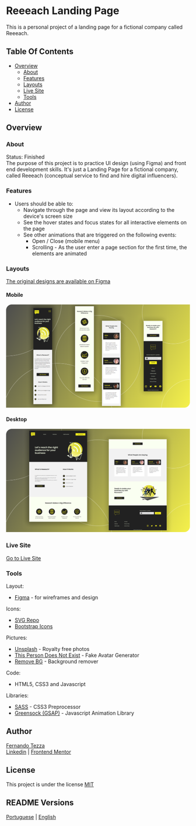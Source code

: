 # Reeeach Landing Page

This is a personal project of a landing page for a fictional company called Reeeach.

## Table Of Contents

- [Overview](#overview)
  - [About](#about)
  - [Features](#features)
  - [Layouts](#layouts)  
  - [Live Site](#live-site)
  - [Tools](#tools)
- [Author](#author)
- [License](#license)

## Overview

### About
Status: Finished\
The purpose of this project is to practice UI design (using Figma) and front end development skills. It's just a Landing Page for a fictional company, called Reeeach (conceptual service to find and hire digital influencers).

### Features
- Users should be able to:
   - Navigate through the page and view its layout according to the device's screen size
   - See the hover states and focus states for all interactive elements on the page
   - See other animations that are triggered on the following events:
        - Open / Close (mobile menu)
        - Scrolling - As the user enter a page section for the first time, the elements are animated

### Layouts  

[The original designs are available on Figma](https://www.figma.com/file/itIPrw2fLlYAdGdEjNmE8q/Influencers-Landing-Page?node-id=32%3A2)

#### Mobile

![Mobile](design/mobile-layout.png)

#### Desktop

![Desktop](design/desktop-layout.png)

### Live Site
[Go to Live Site](https://nandotezza.github.io/reeeach/)

### Tools

Layout:
- [Figma](https://www.figma.com) - for wireframes and design

Icons:
- [SVG Repo](https://www.svgrepo.com/) 
- [Bootstrap Icons](https://icons.getbootstrap.com/)

Pictures:
- [Unsplash](https://unsplash.com/) - Royalty free photos
- [This Person Does Not Exist](https://thispersondoesnotexist.com/) - Fake Avatar Generator
- [Remove BG](https://www.remove.bg/) - Background remover

Code:
- HTML5, CSS3 and Javascript

Libraries:
- [SASS](https://sass-lang.com/) - CSS3 Preprocessor
- [Greensock (GSAP)](https://greensock.com/) - Javascript Animation Library

## Author

[Fernando Tezza](https://github.com/nandotezza) \
[Linkedin](https://www.linkedin.com/feed/)  |  [Frontend Mentor](https://www.frontendmentor.io/profile/nandotezza)

## License

This project is under the license [MIT](./LICENSE)

## README Versions
[Portuguese](./README-pt-br.md)  |  [English](./README.md)